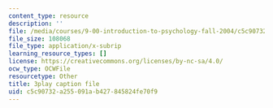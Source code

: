 ```yaml
---
content_type: resource
description: ''
file: /media/courses/9-00-introduction-to-psychology-fall-2004/c5c90732a255091ab427845824fe70f9_10508.srt
file_size: 108068
file_type: application/x-subrip
learning_resource_types: []
license: https://creativecommons.org/licenses/by-nc-sa/4.0/
ocw_type: OCWFile
resourcetype: Other
title: 3play caption file
uid: c5c90732-a255-091a-b427-845824fe70f9
---
```

